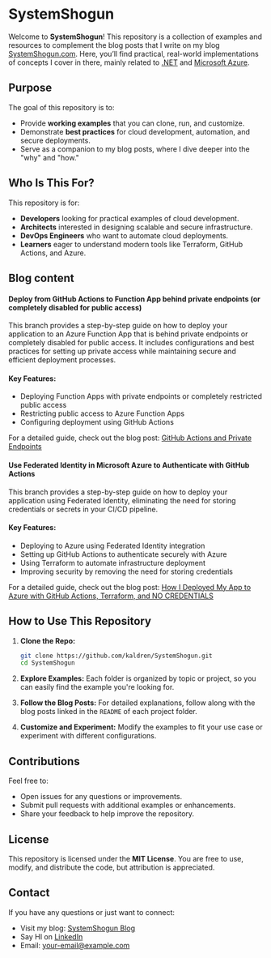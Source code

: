 # SystemShogun

Welcome to **SystemShogun**! This repository is a collection of examples and resources to complement the blog posts that I write on my blog [SystemShogun.com](https://systemshogun.com/). Here, you’ll find practical, real-world implementations of concepts I cover in there, mainly related to [.NET](https://dot.net/) and [Microsoft Azure](https://azure.com/).

## Purpose

The goal of this repository is to:
- Provide **working examples** that you can clone, run, and customize.
- Demonstrate **best practices** for cloud development, automation, and secure deployments.
- Serve as a companion to my blog posts, where I dive deeper into the "why" and "how."

## Who Is This For?

This repository is for:
- **Developers** looking for practical examples of cloud development.
- **Architects** interested in designing scalable and secure infrastructure.
- **DevOps Engineers** who want to automate cloud deployments.
- **Learners** eager to understand modern tools like Terraform, GitHub Actions, and Azure.

## Blog content

#### Deploy from GitHub Actions to Function App behind private endpoints (or completely disabled for public access)
This branch provides a step-by-step guide on how to deploy your application to an Azure Function App that is behind private endpoints or completely disabled for public access. It includes configurations and best practices for setting up private access while maintaining secure and efficient deployment processes.

#### Key Features:
- Deploying Function Apps with private endpoints or completely restricted public access
- Restricting public access to Azure Function Apps
- Configuring deployment using GitHub Actions

For a detailed guide, check out the blog post: [GitHub Actions and Private Endpoints](https://systemshogun.com/p/github-actions-and-private-endpoints)

#### Use Federated Identity in Microsoft Azure to Authenticate with GitHub Actions
This branch provides a step-by-step guide on how to deploy your application using Federated Identity, eliminating the need for storing credentials or secrets in your CI/CD pipeline.

#### Key Features:
- Deploying to Azure using Federated Identity integration
- Setting up GitHub Actions to authenticate securely with Azure
- Using Terraform to automate infrastructure deployment
- Improving security by removing the need for storing credentials

For a detailed guide, check out the blog post: [How I Deployed My App to Azure with GitHub Actions, Terraform, and NO CREDENTIALS](https://systemshogun.com/p/how-i-deployed-my-app-to-azure-with)

## How to Use This Repository

1. **Clone the Repo:**
   ```bash
   git clone https://github.com/kaldren/SystemShogun.git
   cd SystemShogun
   ```

2. **Explore Examples:**
   Each folder is organized by topic or project, so you can easily find the example you're looking for.

3. **Follow the Blog Posts:**
   For detailed explanations, follow along with the blog posts linked in the `README` of each project folder.

4. **Customize and Experiment:**
   Modify the examples to fit your use case or experiment with different configurations.

## Contributions

Feel free to:
- Open issues for any questions or improvements.
- Submit pull requests with additional examples or enhancements.
- Share your feedback to help improve the repository.

## License

This repository is licensed under the **MIT License**. You are free to use, modify, and distribute the code, but attribution is appreciated.

## Contact

If you have any questions or just want to connect:
- Visit my blog: [SystemShogun Blog](https://systemshogun.com/)
- Say HI on [LinkedIn](https://linkedin.com/in/kdrenski/)
- Email: [your-email@example.com](mailto:kaloyandrenski@gmail.com)
